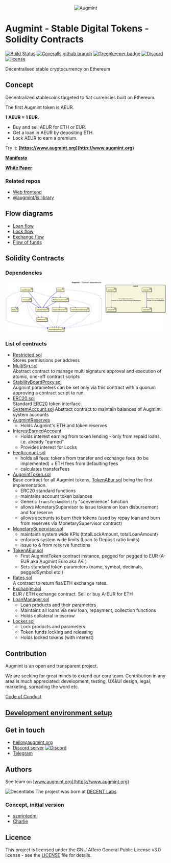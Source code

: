 <span style="display:block;text-align:center">![Augmint](http://www.augmint.cc/android-chrome-192x192.png)
</span>

# Augmint - Stable Digital Tokens - Solidity Contracts

[![Build Status](https://travis-ci.org/Augmint/augmint-contracts.svg?branch=staging)](https://travis-ci.org/Augmint/augmint-contracts)
[![Coveralls github branch](https://img.shields.io/coveralls/github/Augmint/augmint-contracts/staging.svg)](https://coveralls.io/github/Augmint/augmint-contracts)
[![Greenkeeper badge](https://badges.greenkeeper.io/Augmint/augmint-contracts.svg)](https://greenkeeper.io/)
[![Discord](https://img.shields.io/discord/407574313810788364.svg)](https://discord.gg/PwDmsnu)
[![license](https://img.shields.io/github/license/Augmint/augmint-contracts.svg)](https://github.com/Augmint/augmint-contracts/blob/master/LICENSE)

Decentralised stable cryptocurrency on Ethereum

## Concept

Decentralized stablecoins targeted to fiat currencies built on Ethereum.

The first Augmint token is AEUR.

**1 AEUR ≈ 1 EUR.**

-   Buy and sell AEUR for ETH or EUR.
-   Get a loan in AEUR by depositing ETH.
-   Lock AEUR to earn a premium.

Try it: **[https://www.augmint.org](http://www.augmint.org)**

**[Manifesto](https://www.augmint.org/manifesto)**

**[White Paper](http://bit.ly/augmint-wp)**

### Related repos

-   [Web frontend](https://github.com/Augmint/augmint-web)
-   [@augmint/js library](https://github.com/Augmint/augmint-js)

## Flow diagrams

-   [Loan flow](docs/loanFlow.png)
-   [Lock flow](docs/lockFlow.png)
-   [Exchange flow](docs/exchangeFlow.png)
-   [Flow of funds](https://docs.google.com/document/d/1IQwGEsImpAv2Nlz5IgU_iCJkEqlM2VUHf5SFkcvb80A/#heading=h.jsbfubuh6okn)

## Solidity Contracts

### Dependencies

[![Contract dependency graph](docs/contractDependencies.png)](docs/contractDependencies.png)

### List of contracts

-   [Restricted.sol](./contracts/generic/Restricted.sol)  
    Stores permissions per address
-   [MultiSig.sol](./contracts/generic/MultiSig.sol)  
    Abstract contract to manage multi signature approval and execution of atomic, one-off contract scripts
-   [StabilityBoardProxy.sol](./contracts/generic/StabilityBoardProxy.sol)  
    Augmint parameters can be set only via this contract with a quorum approving a contract script to run.
-   [ERC20.sol](./contracts/generic/ERC20.sol)  
    Standard [ERC20](https://theethereum.wiki/w/index.php/ERC20_Token_Standard) token interface.
-   [SystemAccount.sol](./contracts/generic/ERC20.sol)
    Abstract contract to maintain balances of Augmint system accounts
-   [AugmintReserves](./contracts/AugmintReserves.sol)
    -   Holds Augmint's ETH and token reserves
-   [InterestEarnedAccount](./contracts/InterestEarnedAccount.sol)
    -   Holds interest earning from token lending - only from repaid loans, i.e. already "earned"
    -   Provides interest for Locks
-   [FeeAccount.sol](./contracts/FeeAccount.sol)
    -   holds all fees: tokens from transfer and exchange fees (to be implemented) + ETH fees from defaulting fees
    -   calculates transferFees
-   [AugmintToken.sol](./contracts/generic/AugmintToken.sol)  
    Base contract for all Augmint tokens, [TokenAEur.sol](./contracts/TokenAEur.sol) being the first implementation.
    -   ERC20 standard functions
    -   maintains account token balances
    -   Generic `transferAndNotify` "convenience" function
    -   allows MonetarySupervisor to issue tokens on loan disbursement and for reserve
    -   allows accounts to burn their tokens (used by repay loan and burn from reserves via MonetarySupervisor contract)
-   [MonetarySupervisor.sol](./contracts/MonetarySupervisor.sol)
    -   maintains system wide KPIs (totalLockAmount, totalLoanAmount)
    -   enforces system wide limits (Loan to Deposit ratio limits)
    -   issue to & from reserve functions
-   [TokenAEur.sol](./contracts/TokenAEur.sol)
    -   First AugmintToken contract instance, pegged for pegged to EUR (A-EUR aka Augmint Euro aka A€ )
    -   Sets standard token parameters (name, symbol, decimals, peggedSymbol etc.)
-   [Rates.sol](./contracts/Rates.sol)  
    A contract to return fiat/ETH exchange rates.
-   [Exchange.sol](./contracts/Exchange.sol)  
    EUR / ETH exchange contract. Sell or buy A-EUR for ETH
-   [LoanManager.sol](./contracts/LoanManager.sol)
    -   Loan products and their parameters
    -   Maintains all loans via new loan, repayment, collection functions
    -   Holds collateral in escrow
-   [Locker.sol](./contracts/Lock.sol)
    -   Lock products and parameters
    -   Token funds locking and releasing
    -   Holds locked tokens (with interest)

## Contribution

Augmint is an open and transparent project.

We are seeking for great minds to extend our core team. Contribution in any area is much appreciated: development, testing, UX&UI design, legal, marketing, spreading the word etc.

[Code of Conduct](CODE_OF_CONDUCT.md)

## [Development environment setup](docs/developmentEnvironment.md)

## Get in touch

-   [hello@augmint.org](mailto:hello@augmint.org)
-   [Discord server](https://discord.gg/PwDmsnu) [![Discord](https://img.shields.io/discord/407574313810788364.svg)](https://discord.gg/PwDmsnu)
-   [Telegram](https://t.me/augmint)

## Authors

See team on [www.augmint.org](https://www.augmint.org)

<img src="https://github.com/Augmint/augmint-web/raw/staging/src/assets/images/decentlabs.png" alt="Decentlabs" width="60" height="60"> The project was born at [DECENT Labs](http://www.decent.org)

### Concept, initial version

-   [szerintedmi](https://github.com/szerintedmi)
-   [Charlie](https://github.com/krosza)

## Licence

This project is licensed under the GNU Affero General Public License v3.0 license - see the [LICENSE](LICENSE) file for details.
